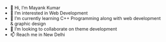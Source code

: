- 👋 Hi, I’m Mayank Kumar
- 👀 I’m interested in Web Development
- 🌱 I’m currently learning C++ Programming along with web development & graphic design
- 💞️ I’m looking to collaborate on theme development
- 📫 Reach me in New Delhi

<!---
markmemayank/markmemayank is a ✨ special ✨ repository because its `README.md` (this file) appears on your GitHub profile.
You can click the Preview link to take a look at your changes.
--->
